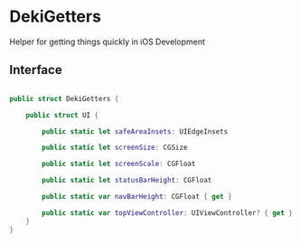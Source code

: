 # DekiGetters
Helper for getting things quickly in iOS Development

## Interface

```swift

public struct DekiGetters {

    public struct UI {

        public static let safeAreaInsets: UIEdgeInsets

        public static let screenSize: CGSize

        public static let screenScale: CGFloat

        public static let statusBarHeight: CGFloat

        public static var navBarHeight: CGFloat { get }

        public static var topViewController: UIViewController? { get }
    }
}

```
